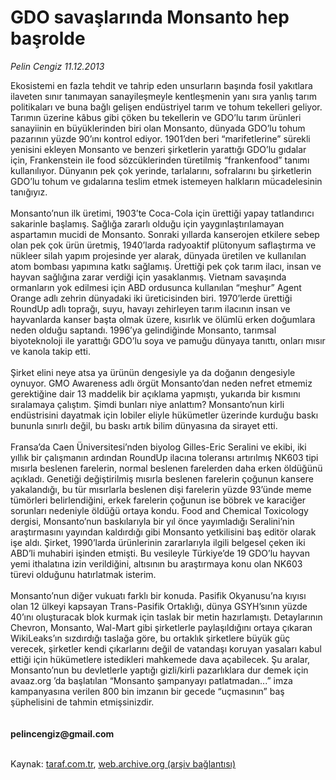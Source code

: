 # GDO savaşlarında Monsanto hep başrolde

*Pelin Cengiz 11.12.2013*

<div class="yazi">Ekosistemi en fazla tehdit ve tahrip eden unsurların başında fosil yakıtlara ilaveten sınır tanımayan sanayileşmeyle kentleşmenin yanı sıra yanlış tarım politikaları ve buna bağlı gelişen endüstriyel tarım ve tohum tekelleri geliyor. Tarımın üzerine kâbus gibi çöken bu tekellerin ve GDO’lu tarım ürünleri sanayiinin en büyüklerinden biri olan Monsanto, dünyada GDO’lu tohum pazarının yüzde 90’ını kontrol ediyor. 1901’den beri “marifetlerine” sürekli yenisini ekleyen Monsanto ve benzeri şirketlerin yarattığı GDO’lu gıdalar için, Frankenstein ile food sözcüklerinden türetilmiş “frankenfood” tanımı kullanılıyor. Dünyanın pek çok yerinde, tarlalarını, sofralarını bu şirketlerin GDO’lu tohum ve gıdalarına teslim etmek istemeyen halkların mücadelesinin tanığıyız.<br/><br/>Monsanto’nun ilk üretimi, 1903’te Coca-Cola için ürettiği yapay tatlandırıcı sakarinle başlamış. Sağlığa zararlı olduğu için yaygınlaştırılamayan aspartamın mucidi de Monsanto. Sonraki yıllarda kanserojen etkilere sebep olan pek çok ürün üretmiş, 1940’larda radyoaktif plütonyum saflaştırma ve nükleer silah yapım projesinde yer alarak, dünyada üretilen ve kullanılan atom bombası yapımına katkı sağlamış. Ürettiği pek çok tarım ilacı, insan ve hayvan sağlığına zarar verdiği için yasaklanmış. Vietnam savaşında ormanların yok edilmesi için ABD ordusunca kullanılan “meşhur” Agent Orange adlı zehrin dünyadaki iki üreticisinden biri. 1970’lerde ürettiği RoundUp adlı toprağı, suyu, havayı zehirleyen tarım ilacının insan ve hayvanlarda kanser başta olmak üzere, kısırlık ve ölümlü erken doğumlara neden olduğu saptandı. 1996’ya gelindiğinde Monsanto, tarımsal biyoteknoloji ile yarattığı GDO’lu soya ve pamuğu dünyaya tanıttı, onları mısır ve kanola takip etti.<br/><br/>Şirket elini neye atsa ya ürünün dengesiyle ya da doğanın dengesiyle oynuyor. GMO Awareness adlı örgüt Monsanto’dan neden nefret etmemiz gerektiğine dair 13 maddelik bir açıklama yapmıştı, yukarıda bir kısmını sıralamaya çalıştım. Şimdi bunları niye anlattım? Monsanto’nun kirli endüstrisini dayatmak için lobiler eliyle hükümetler üzerinde kurduğu baskı bununla sınırlı değil, bu baskı artık bilim dünyasına da sirayet etti.<br/><br/>Fransa’da Caen Üniversitesi’nden biyolog Gilles-Eric Seralini ve ekibi, iki yıllık bir çalışmanın ardından RoundUp ilacına toleransı artırılmış NK603 tipi mısırla beslenen farelerin, normal beslenen farelerden daha erken öldüğünü açıkladı. Genetiği değiştirilmiş mısırla beslenen farelerin çoğunun kansere yakalandığı, bu tür mısırlarla beslenen dişi farelerin yüzde 93’ünde meme tümörleri belirlendiğini, erkek farelerin çoğunun ise böbrek ve karaciğer sorunları nedeniyle öldüğü ortaya kondu. Food and Chemical Toxicology dergisi, Monsanto’nun baskılarıyla bir yıl önce yayımladığı Seralini’nin araştırmasını yayından kaldırdığı gibi Monsanto yetkilisini baş editör olarak işe aldı. Şirket, 1990’larda ürünlerinin zararlarıyla ilgili belgesel çeken iki ABD’li muhabiri işinden etmişti. Bu vesileyle Türkiye’de 19 GDO’lu hayvan yemi ithalatına izin verildiğini, altısının bu araştırmaya konu olan NK603 türevi olduğunu hatırlatmak isterim.<br/><br/>Monsanto’nun diğer vukuatı farklı bir konuda. Pasifik Okyanusu’na kıyısı olan 12 ülkeyi kapsayan Trans-Pasifik Ortaklığı, dünya GSYH’sının yüzde 40’ını oluşturacak blok kurmak için taslak bir metin hazırlamıştı. Detaylarının Chevron, Monsanto, Wal-Mart gibi şirketlerle paylaşıldığını ortaya çıkaran WikiLeaks’ın sızdırdığı taslağa göre, bu ortaklık şirketlere büyük güç verecek, şirketler kendi çıkarlarını değil de vatandaşı koruyan yasaları kabul ettiği için hükümetlere istedikleri mahkemede dava açabilecek. Şu aralar, Monsanto’nun bu devletlerle yaptığı gizli/kirli pazarlıklara dur demek için avaaz.org ’da başlatılan “Monsanto şampanyayı patlatmadan...” imza kampanyasına verilen 800 bin imzanın bir gecede “uçmasının” baş şüphelisini de tahmin etmişsinizdir.<br/><br/><br/><b>pelincengiz@gmail.com</b><br/><br/>
</div>

Kaynak: [taraf.com.tr](http://www.taraf.com.tr:80/pelin-cengiz/makale-gdo-savaslarinda-monsanto-hep-basrolde.htm), [web.archive.org (arşiv bağlantısı)](http://web.archive.org/web/20131213043928/http://www.taraf.com.tr:80/pelin-cengiz/makale-gdo-savaslarinda-monsanto-hep-basrolde.htm)
